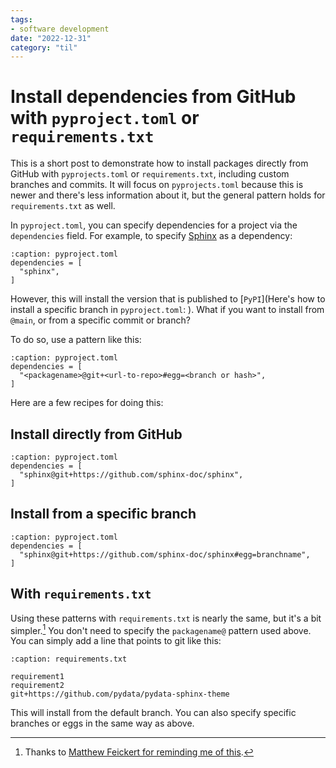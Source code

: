 ```yaml
---
tags:
- software development
date: "2022-12-31"
category: "til"
---
```


# Install dependencies from GitHub with `pyproject.toml` or `requirements.txt`

This is a short post to demonstrate how to install packages directly from GitHub with `pyprojects.toml` or `requirements.txt`, including custom branches and commits.
It will focus on `pyprojects.toml` because this is newer and there's less information about it, but the general pattern holds for `requirements.txt` as well.

In `pyproject.toml`, you can specify dependencies for a project via the `dependencies` field.
For example, to specify [Sphinx](https://sphinx-doc.org) as a dependency:

```{code-block} toml
:caption: pyproject.toml
dependencies = [
  "sphinx",
]
```

However, this will install the version that is published to [`PyPI`](Here's how to install a specific branch in `pyproject.toml`:
).
What if you want to install from `@main`, or from a specific commit or branch?

To do so, use a pattern like this:

```{code-block} toml
:caption: pyproject.toml
dependencies = [
  "<packagename>@git+<url-to-repo>#egg=<branch or hash>",
]
```

Here are a few recipes for doing this:

## Install directly from GitHub

```{code-block} toml
:caption: pyproject.toml
dependencies = [
  "sphinx@git+https://github.com/sphinx-doc/sphinx",
]
```

## Install from a specific branch

```{code-block} toml
:caption: pyproject.toml
dependencies = [
  "sphinx@git+https://github.com/sphinx-doc/sphinx#egg=branchname",
]
```

## With `requirements.txt`

Using these patterns with `requirements.txt` is nearly the same, but it's a bit simpler.[^thanks]
You don't need to specify the `packagename@` pattern used above.
You can simply add a line that points to git like this:

```{code-block} txt
:caption: requirements.txt

requirement1
requirement2
git+https://github.com/pydata/pydata-sphinx-theme
```

This will install from the default branch.
You can also specify specific branches or eggs in the same way as above.

[^thanks]: Thanks to [Matthew Feickert for reminding me of this](https://twitter.com/HEPfeickert/status/1609280067225681920).
